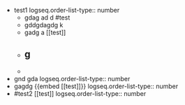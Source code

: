 - test1
  logseq.order-list-type:: number
	- gdag ad d #test
	- gddgdagdg k
	- gadg a [[test]]
	- ## g
	-
- gnd gda
  logseq.order-list-type:: number
- gagdg {{embed [[test]]}}
  logseq.order-list-type:: number
- #test2 [[test]]
  logseq.order-list-type:: number